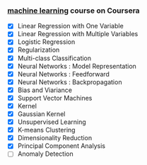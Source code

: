 ### [machine learning](https://www.coursera.org/learn/machine-learning/home/welcome) course on Coursera

* [x] Linear Regression with One Variable
* [x] Linear Regression with Multiple Variables
* [x] Logistic Regression
* [x] Regularization
* [x] Multi-class Classification
* [x] Neural Networks : Model Representation
* [x] Neural Networks : Feedforward
* [x] Neural Networks : Backpropagation
* [x] Bias and Viariance
* [x] Support Vector Machines
* [x] Kernel
* [x] Gaussian Kernel
* [x] Unsupervised Learning
* [x] K-means Clustering
* [x] Dimensionality Reduction
* [x] Principal Component Analysis
* [ ] Anomaly Detection
